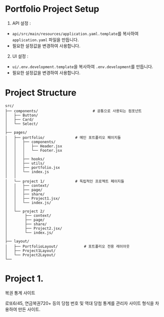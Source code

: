 # Portfolio Project Setup

1. API 설정 :
  - `api/src/main/resources/application.yaml.template`를 복사하여 `application.yaml` 파일을 만듭니다.
  - 필요한 설정값을 변경하여 사용합니다.

2. UI 설정 :
  - `ui/.env.development.template`을 복사하여 `.env.development`를 만듭니다.
  - 필요한 설정값을 변경하여 사용합니다.


# Project Structure
```
src/
├── components/                         # 공통으로 사용되는 컴포넌트
│   ├── Button/
│   ├── Card/
│   └── Select/          		
│
├── pages/               
│   ├── portfolio/       		# 메인 포트폴리오 페이지들
│   │   ├── components/
│   │   │   ├── Header.jsx
│   │   │   └── Footer.jsx
│   │   │
│   │   ├── hooks/
│   │   ├── utils/
│   │   ├── portfolio.jsx
│   │   └── index.js
│   │
│   └── project 1/       		# 독립적인 프로젝트 페이지들
│   │   ├── context/
│   │   ├── page/
│   │   ├── share/
│   │   ├── Project1.jsx/
│   │   └── index.js/
│   │
│   └── project 2/       		
│        ├── context/
│        ├── page/
│        ├── share/
│        ├── Project2.jsx/
│        └── index.js/
│
├── layout/
│   ├── PortfolioLayout/  	        # 포트폴리오 전용 레이아웃
│   ├── Project1Layout/		         
│   └── Project2Layout/    		
└──
```

# Project 1.
복권 통계 사이트

로또6/45, 연금복권720+ 등의 당첨 번호 및 역대 당첨 통계를
관리자 사이트 형식을 차용하여 만든 사이트.
